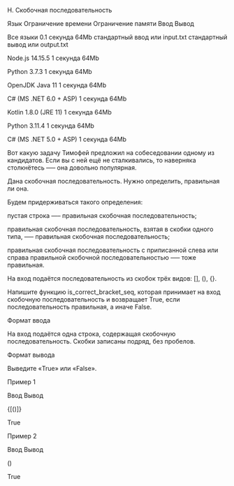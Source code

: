 H. Скобочная последовательность

Язык	Ограничение времени	Ограничение памяти	Ввод	Вывод

Все языки	0.1 секунда	64Mb	стандартный ввод или input.txt	стандартный вывод или output.txt

Node.js 14.15.5	1 секунда	64Mb

Python 3.7.3	1 секунда	64Mb

OpenJDK Java 11	1 секунда	64Mb

C# (MS .NET 6.0 + ASP)	1 секунда	64Mb

Kotlin 1.8.0 (JRE 11)	1 секунда	64Mb

Python 3.11.4	1 секунда	64Mb

C# (MS .NET 5.0 + ASP)	1 секунда	64Mb

Вот какую задачу Тимофей предложил на собеседовании одному из кандидатов. Если вы с ней ещё не сталкивались, то наверняка столкнётесь –— она довольно популярная.

Дана скобочная последовательность. Нужно определить, правильная ли она.

Будем придерживаться такого определения:

пустая строка —– правильная скобочная последовательность;

правильная скобочная последовательность, взятая в скобки одного типа, –— правильная скобочная последовательность;

правильная скобочная последовательность с приписанной слева или справа правильной скобочной последовательностью —– тоже правильная.

На вход подаётся последовательность из скобок трёх видов: [], (), {}.

Напишите функцию is_correct_bracket_seq, которая принимает на вход скобочную последовательность и возвращает True, если последовательность правильная, а иначе False.

Формат ввода

На вход подаётся одна строка, содержащая скобочную последовательность. Скобки записаны подряд, без пробелов.

Формат вывода

Выведите «True» или «False».

Пример 1

Ввод	Вывод

{[()]}

True

Пример 2

Ввод	Вывод

()

True